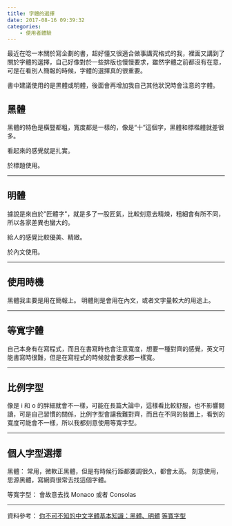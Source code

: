 ```yaml
---
title: 字體的選擇
date: 2017-08-16 09:39:32
categories:
    - 使用者體驗
---
```


最近在唸一本關於寫企劃的書，超好懂又很適合做事講究格式的我，裡面又講到了關於字體的選擇，自己好像對於一些排版也慢慢要求，雖然字體之前都沒有在意，可是在看別人簡報的時候，字體的選擇真的很重要。

<!--more-->

書中建議使用的是黑體或明體，後面會再增加我自己其他狀況時會注意的字體。

## 黑體

黑體的特色是橫豎都粗，寬度都是一樣的，像是“十”這個字，黑體和標楷體就差很多。

看起來的感覺就是扎實。

於標題使用。

---

## 明體

據說是來自於"匠體字"，就是多了一股匠氣，比較刻意去精煉，粗細會有所不同，所以各家差異也蠻大的。

給人的感覺比較優美、精緻。

於內文使用。

---

## 使用時機

黑體我主要是用在簡報上。
明體則是會用在內文，或者文字量較大的用途上。

---

## 等寬字體

自己本身有在寫程式，而且在書寫時也會注意寬度，想要一種對齊的感覺，英文可能書寫時很難，但是在寫程式的時候就會要求都一樣寬。

---

## 比例字型

像是 i 和 o 的胖細就會不一樣，可能在長篇大論中，這樣看比較舒服，也不影響閱讀，可是自己習慣的關係，比例字型會讓我難對齊，而且在不同的裝置上，看到的寬度可能會不一樣，所以我都刻意使用等寬字型。

---

## 個人字型選擇

黑體：
常用，微軟正黑體，但是有時候行距都要調很久，都會太高。
刻意使用，思源黑體，寫網頁很常去找這個字體。

等寬字型：
會故意去找 Monaco 或者 Consolas

---

資料參考：
[你不可不知的中文字體基本知識：黑體、明體](http://www.heyshow.com/2014/12/31/tip_1368/)
[等寬字型](https://zh.wikipedia.org/wiki/%E7%AD%89%E5%AE%BD%E5%AD%97%E4%BD%93)